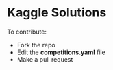 # Kaggle Solutions

To contribute:
 - Fork the repo
 - Edit the **competitions.yaml** file
 - Make a pull request




